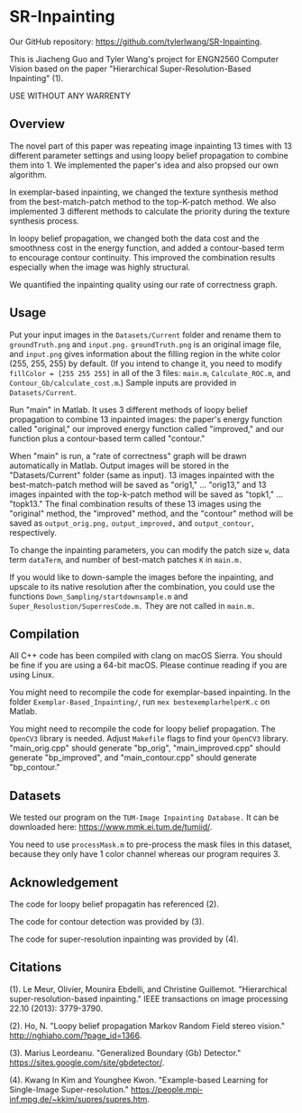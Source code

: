 # SR-Inpainting

Our GitHub repository: https://github.com/tylerlwang/SR-Inpainting.

This is Jiacheng Guo and Tyler Wang's project for ENGN2560 Computer Vision based on the paper "Hierarchical Super-Resolution-Based Inpainting" (1).

USE WITHOUT ANY WARRENTY

## Overview
The novel part of this paper was repeating image inpainting 13 times with 13 different parameter settings and using loopy belief propagation to combine them into 1. We implemented the paper's idea and also propsed our own algorithm.

In exemplar-based inpainting, we changed the texture synthesis method from the best-match-patch method to the top-K-patch method. We also implemented 3 different methods to calculate the priority during the texture synthesis process.

In loopy belief propagation, we changed both the data cost and the smoothness cost in the energy function, and added a contour-based term to encourage contour continuity. This improved the combination results especially when the image was highly structural.

We quantified the inpainting quality using our rate of correctness graph.

## Usage
Put your input images in the `Datasets/Current` folder and rename them to `groundTruth.png` and `input.png.` `groundTruth.png` is an original image file, and `input.png` gives information about the filling region in the white color (255, 255, 255) by default. (If you intend to change it, you need to modify `fillColor = [255 255 255]` in all of the 3 files: `main.m`, `Calculate_ROC.m`, and `Contour_Gb/calculate_cost.m`.) Sample inputs are provided in `Datasets/Current`.

Run "main" in Matlab. It uses 3 different methods of loopy belief propagation to combine 13 inpainted images: the paper's energy function called "original," our improved energy function called "improved," and our function plus a contour-based term called "contour."

When "main" is run, a "rate of correctness" graph will be drawn automatically in Matlab. Output images will be stored in the "Datasets/Current" folder (same as input). 13 images inpainted with the best-match-patch method will be saved as "orig1," ... "orig13," and 13 images inpainted with the top-k-patch method will be saved as "topk1," ... "topk13." The final combination results of these 13 images using the "original" method, the "improved" method, and the "contour" method will be saved as `output_orig.png,` `output_improved,` and `output_contour,` respectively.

To change the inpainting parameters, you can modify the patch size `w`, data term `dataTerm`, and number of best-match patches `K` in `main.m.`

If you would like to down-sample the images before the inpainting, and upscale to its native resolution after the combination, you could use the functions `Down_Sampling/startdownsample.m` and `Super_Resolustion/SuperresCode.m.` They are not called in `main.m.`

## Compilation
All C++ code has been compiled with clang on macOS Sierra. You should be fine if you are using a 64-bit macOS. Please continue reading if you are using Linux.

You might need to recompile the code for exemplar-based inpainting. In the folder `Exemplar-Based_Inpainting/`, run `mex bestexemplarhelperK.c` on Matlab.

You might need to recompile the code for loopy belief propagation. The `OpenCV3` library is needed. Adjust `Makefile` flags to find your `OpenCV3` library. "main_orig.cpp" should generate "bp_orig", "main_improved.cpp" should generate "bp_improved", and "main_contour.cpp" should generate "bp_contour."

## Datasets
We tested our program on the `TUM-Image Inpainting Database.` It can be downloaded here: https://www.mmk.ei.tum.de/tumiid/. 

You need to use `processMask.m` to pre-process the mask files in this dataset, because they only have 1 color channel whereas our program requires 3.

## Acknowledgement
The code for loopy belief propagatin has referenced (2).

The code for contour detection was provided by (3).

The code for super-resolution inpainting was provided by (4). 

## Citations
(1). Le Meur, Olivier, Mounira Ebdelli, and Christine Guillemot. "Hierarchical super-resolution-based inpainting." IEEE transactions on image processing 22.10 (2013): 3779-3790.

(2). Ho, N. "Loopy belief propagation Markov Random Field stereo vision." http://nghiaho.com/?page_id=1366.

(3). Marius Leordeanu. "Generalized Boundary (Gb) Detector." https://sites.google.com/site/gbdetector/.

(4). Kwang In Kim and Younghee Kwon. "Example-based Learning for Single-Image Super-resolution." https://people.mpi-inf.mpg.de/~kkim/supres/supres.htm.
